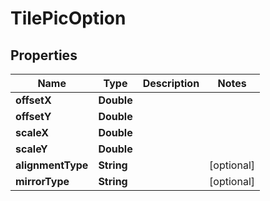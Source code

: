 
# TilePicOption

## Properties
Name | Type | Description | Notes
------------ | ------------- | ------------- | -------------
**offsetX** | **Double** |  | 
**offsetY** | **Double** |  | 
**scaleX** | **Double** |  | 
**scaleY** | **Double** |  | 
**alignmentType** | **String** |  |  [optional]
**mirrorType** | **String** |  |  [optional]



